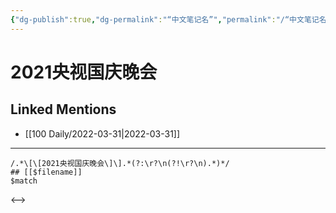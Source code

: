 ```yaml
---
{"dg-publish":true,"dg-permalink":"“中文笔记名”","permalink":"/“中文笔记名”/"}
---
```


# 2021央视国庆晚会

## Linked Mentions
- [[100 Daily/2022-03-31\|2022-03-31]]


---

```expander
/.*\[\[2021央视国庆晚会\]\].*(?:\r?\n(?!\r?\n).*)*/
## [[$filename]]
$match
```

<-->
